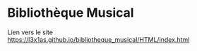 # Bibliothèque Musical

Lien vers le site https://l3x1as.github.io/bibliotheque_musical/HTML/index.html
